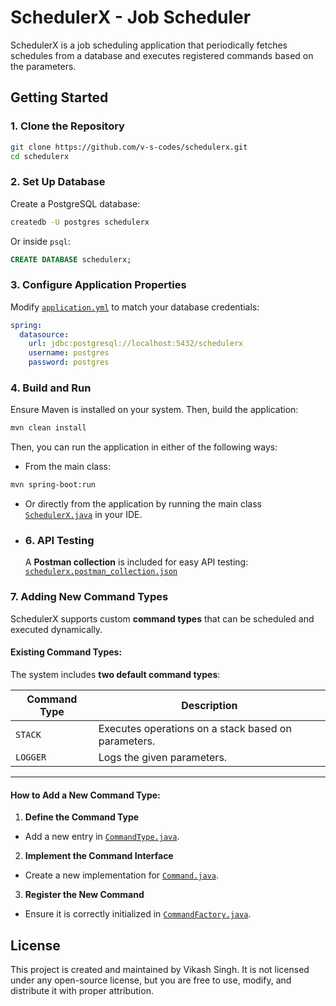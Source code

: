 # SchedulerX - Job Scheduler

SchedulerX is a job scheduling application that periodically fetches schedules from a database and executes registered commands based on the parameters.

## Getting Started

### 1. Clone the Repository

```sh
git clone https://github.com/v-s-codes/schedulerx.git
cd schedulerx
```

### 2. Set Up Database

Create a PostgreSQL database:

```sh
createdb -U postgres schedulerx
```

Or inside `psql`:

```sql
CREATE DATABASE schedulerx;
```

### 3. Configure Application Properties

Modify [`application.yml`](src/main/resources/application.yml) to match your database credentials:

```yml
spring:
  datasource:
    url: jdbc:postgresql://localhost:5432/schedulerx
    username: postgres
    password: postgres
```

### 4. Build and Run

Ensure Maven is installed on your system. Then, build the application:

```sh
mvn clean install
```

Then, you can run the application in either of the following ways:

- From the main class:

```sh
mvn spring-boot:run
```

- Or directly from the application by running the main class [`SchedulerX.java`](src/main/java/com/schedulerx/SchedulerX.java) in your IDE.
- ### 6. API Testing
  A **Postman collection** is included for easy API testing:  
  [`schedulerx.postman_collection.json`](schedulerx.postman_collection.json)

### 7. Adding New Command Types

SchedulerX supports custom **command types** that can be scheduled and executed dynamically.

#### Existing Command Types:

The system includes **two default command types**:

| Command Type | Description                                         |
| ------------ | --------------------------------------------------- |
| `STACK`      | Executes operations on a stack based on parameters. |
| `LOGGER`     | Logs the given parameters.                          |

---

#### How to Add a New Command Type:

1. **Define the Command Type**

- Add a new entry in [`CommandType.java`](src/main/java/com/schedulerx/models/CommandType.java).

2. **Implement the Command Interface**

- Create a new implementation for [`Command.java`](src/main/java/com/schedulerx/command/Command.java).

3. **Register the New Command**

- Ensure it is correctly initialized in [`CommandFactory.java`](src/main/java/com/schedulerx/utils/CommandFactory.java).

## License

This project is created and maintained by Vikash Singh. It is not licensed under any open-source license, but you are free to use, modify, and distribute it with proper attribution.
